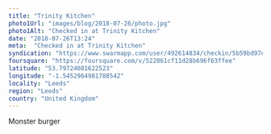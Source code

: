 ```yaml
---
title: "Trinity Kitchen"
photo1Url: "images/blog/2018-07-26/photo.jpg"
photo1Alt: "Checked in at Trinity Kitchen"
date: "2018-07-26T13:24"
meta:  "Checked in at Trinity Kitchen"
syndication: "https://www.swarmapp.com/user/492614834/checkin/5b59bd97e47b46002c490b2c"
foursquare: "https://foursquare.com/v/522061cf11d28b696f63ffee"
latitude: "53.79724081622523"
longitude: "-1.5452964981788542"
locality: "Leeds"
region: "Leeds"
country: "United Kingdom"
---
```

Monster burger
